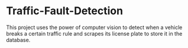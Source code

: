 # Traffic-Fault-Detection
This project uses the power of computer vision to detect when a vehicle breaks a certain traffic rule and scrapes its license plate to store it in the database.
